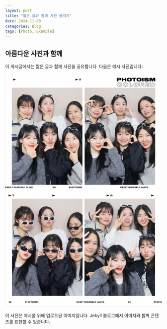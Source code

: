```yaml
---
layout: post
title: "짧은 글과 함께 사진 올리기"
date: 2024-11-08
categories: Blog
tags: [Photo, Example]
---
```



## 아름다운 사진과 함께

이 게시글에서는 짧은 글과 함께 사진을 공유합니다. 다음은 예시 사진입니다:

![Mars Image](/assets/img/mars.jpg)

이 사진은 예시를 위해 업로드된 이미지입니다. Jekyll 블로그에서 이미지와 함께 콘텐츠를 표현할 수 있습니다.
